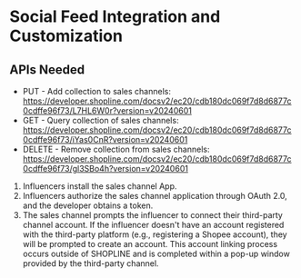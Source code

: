 # Social Feed Integration and Customization


## APIs Needed

* PUT - Add collection to sales channels: https://developer.shopline.com/docsv2/ec20/cdb180dc069f7d8d6877c0cdffe96f73/L7HL6W0r?version=v20240601
* GET - Query collection of sales channels: https://developer.shopline.com/docsv2/ec20/cdb180dc069f7d8d6877c0cdffe96f73/iYas0CnR?version=v20240601
* DELETE - Remove collection from sales channels: https://developer.shopline.com/docsv2/ec20/cdb180dc069f7d8d6877c0cdffe96f73/gl3SBo4h?version=v20240601


1. Influencers install the sales channel App.
2. Influencers authorize the sales channel application through OAuth 2.0, and the developer obtains a token.
3. The sales channel prompts the influencer to connect their third-party channel account. If the influencer doesn't have an account registered with the third-party platform (e.g., registering a Shopee account), they will be prompted to create an account. This account linking process occurs outside of SHOPLINE and is completed within a pop-up window provided by the third-party channel.
